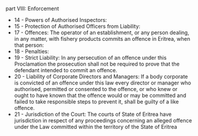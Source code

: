 part VIII: Enforcement

<ul>
			<li>14 - Powers of Authorised Inspectors: <ul>
			</ul></li>			<li>15 - Protection of Authorised Officers from Liability: <ul>
			</ul></li>			<li>17 - Offences: The operator of an establishment, or any person dealing, in any matter, with fishery products commits an offence in Eritrea, when that person:<ul>
			</ul></li>			<li>18 - Penalties: <ul>
			</ul></li>			<li>19 - Strict Liability: In any persecution of an offence under this Proclamation the prosecution shall not be required to prove that the defendant intended to commit an offence.<ul>
			</ul></li>			<li>20 - Liability of Corporate Directors and Managers: If a body corporate is convicted of an offence under this law every director or manager who authorised, permitted or consented to the offence, or who knew or ought to have known that the offence would or may be committed and failed to take responsible steps to prevent it, shall be guilty of a like offence.<ul>
			</ul></li>			<li>21 - Jurisdiction of the Court: The courts of State of Eritrea have jurisdiction in respect of any proceedings concerning an alleged offence under the Law committed within the territory of the State of Eritrea<ul>
			</ul></li></ul>